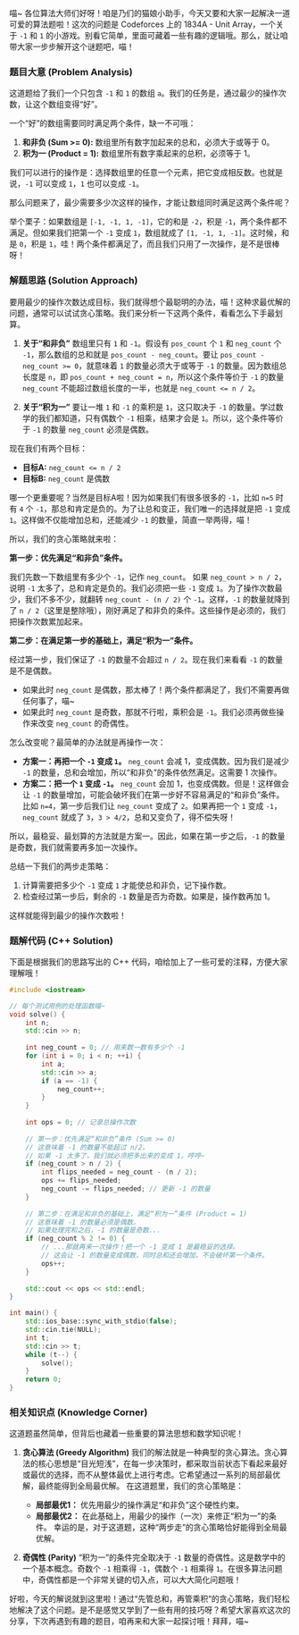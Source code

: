 喵~ 各位算法大师们好呀！咱是乃们的猫娘小助手，今天又要和大家一起解决一道可爱的算法题啦！这次的问题是 Codeforces 上的 1834A - Unit Array，一个关于 `-1` 和 `1` 的小游戏。别看它简单，里面可藏着一些有趣的逻辑哦。那么，就让咱带大家一步步解开这个谜题吧，喵！

### 题目大意 (Problem Analysis)

这道题给了我们一个只包含 `-1` 和 `1` 的数组 `a`。我们的任务是，通过最少的操作次数，让这个数组变得“好”。

一个“好”的数组需要同时满足两个条件，缺一不可哦：

1.  **和非负 (Sum >= 0):** 数组里所有数字加起来的总和，必须大于或等于 0。
2.  **积为一 (Product = 1):** 数组里所有数字乘起来的总积，必须等于 1。

我们可以进行的操作是：选择数组里的任意一个元素，把它变成相反数。也就是说，`-1` 可以变成 `1`，`1` 也可以变成 `-1`。

那么问题来了，最少需要多少次这样的操作，才能让数组同时满足这两个条件呢？

举个栗子：如果数组是 `[-1, -1, 1, -1]`，它的和是 `-2`，积是 `-1`，两个条件都不满足。但如果我们把第一个 `-1` 变成 `1`，数组就成了 `[1, -1, 1, -1]`。这时候，和是 `0`，积是 `1`，哇！两个条件都满足了，而且我们只用了一次操作，是不是很棒呀！

### 解题思路 (Solution Approach)

要用最少的操作次数达成目标，我们就得想个最聪明的办法，喵！这种求最优解的问题，通常可以试试贪心策略。我们来分析一下这两个条件，看看怎么下手最划算。

1.  **关于“和非负”**
    数组里只有 `1` 和 `-1`。假设有 `pos_count` 个 `1` 和 `neg_count` 个 `-1`，那么数组的总和就是 `pos_count - neg_count`。要让 `pos_count - neg_count >= 0`，就意味着 `1` 的数量必须大于或等于 `-1` 的数量。因为数组总长度是 `n`，即 `pos_count + neg_count = n`，所以这个条件等价于 `-1` 的数量 `neg_count` 不能超过数组长度的一半，也就是 `neg_count <= n / 2`。

2.  **关于“积为一”**
    要让一堆 `1` 和 `-1` 的乘积是 `1`，这只取决于 `-1` 的数量。学过数学的我们都知道，只有偶数个 `-1` 相乘，结果才会是 `1`。所以，这个条件等价于 `-1` 的数量 `neg_count` 必须是偶数。

现在我们有两个目标：
- **目标A:** `neg_count <= n / 2`
- **目标B:** `neg_count` 是偶数

哪一个更重要呢？当然是目标A啦！因为如果我们有很多很多的 `-1`，比如 `n=5` 时有 `4` 个 `-1`，那总和肯定是负的。为了让总和变正，我们唯一的选择就是把 `-1` 变成 `1`。这样做不仅能增加总和，还能减少 `-1` 的数量，简直一举两得，喵！

所以，我们的贪心策略就来啦：

**第一步：优先满足“和非负”条件。**

我们先数一下数组里有多少个 `-1`，记作 `neg_count`。
如果 `neg_count > n / 2`，说明 `-1` 太多了，总和肯定是负的。我们必须把一些 `-1` 变成 `1`。为了操作次数最少，我们不多不少，就翻转 `neg_count - (n / 2)` 个 `-1`。这样，`-1` 的数量就降到了 `n / 2`（这里是整除哦），刚好满足了和非负的条件。这些操作是必须的，我们把操作次数累加起来。

**第二步：在满足第一步的基础上，满足“积为一”条件。**

经过第一步，我们保证了 `-1` 的数量不会超过 `n / 2`。现在我们来看看 `-1` 的数量是不是偶数。
- 如果此时 `neg_count` 是偶数，那太棒了！两个条件都满足了，我们不需要再做任何事了，喵~
- 如果此时 `neg_count` 是奇数，那就不行啦，乘积会是 `-1`。我们必须再做些操作来改变 `neg_count` 的奇偶性。

怎么改变呢？最简单的办法就是再操作一次：
- **方案一：再把一个 `-1` 变成 `1`。** `neg_count` 会减 1，变成偶数。因为我们是减少 `-1` 的数量，总和会增加，所以“和非负”的条件依然满足。这需要 1 次操作。
- **方案二：把一个 `1` 变成 `-1`。** `neg_count` 会加 1，也变成偶数。但是！这样做会让 `-1` 的数量增加，可能会破坏我们在第一步好不容易满足的“和非负”条件。比如 `n=4`，第一步后我们让 `neg_count` 变成了 `2`。如果再把一个 `1` 变成 `-1`，`neg_count` 就成了 `3`，`3 > 4/2`，总和又变负了，得不偿失呀！

所以，最稳妥、最划算的方法就是方案一。因此，如果在第一步之后，`-1` 的数量是奇数，我们就需要再多加一次操作。

总结一下我们的两步走策略：
1.  计算需要把多少个 `-1` 变成 `1` 才能使总和非负，记下操作数。
2.  检查经过第一步后，剩余的 `-1` 数量是否为奇数。如果是，操作数再加 1。

这样就能得到最少的操作次数啦！

### 题解代码 (C++ Solution)

下面是根据我们的思路写出的 C++ 代码，咱给加上了一些可爱的注释，方便大家理解哦！

```cpp
#include <iostream>

// 每个测试用例的处理函数喵~
void solve() {
    int n;
    std::cin >> n;
    
    int neg_count = 0; // 用来数一数有多少个 -1
    for (int i = 0; i < n; ++i) {
        int a;
        std::cin >> a;
        if (a == -1) {
            neg_count++;
        }
    }
    
    int ops = 0; // 记录总操作次数
    
    // 第一步：优先满足“和非负”条件 (Sum >= 0)
    // 这意味着 -1 的数量不能超过 n/2。
    // 如果 -1 太多了，我们就必须把多出来的变成 1，哼哼~
    if (neg_count > n / 2) {
        int flips_needed = neg_count - (n / 2);
        ops += flips_needed;
        neg_count -= flips_needed; // 更新 -1 的数量
    }
    
    // 第二步：在满足和非负的基础上，满足“积为一”条件 (Product = 1)
    // 这意味着 -1 的数量必须是偶数。
    // 如果处理完和之后，-1 的数量是奇数...
    if (neg_count % 2 != 0) {
        // ...那就再来一次操作！把一个 -1 变成 1 是最稳妥的选择。
        // 这会让 -1 的数量变成偶数，同时总和还会增加，不会破坏第一个条件。
        ops++;
    }
    
    std::cout << ops << std::endl;
}

int main() {
    std::ios_base::sync_with_stdio(false);
    std::cin.tie(NULL);
    int t;
    std::cin >> t;
    while (t--) {
        solve();
    }
    return 0;
}
```

### 相关知识点 (Knowledge Corner)

这道题虽然简单，但背后也藏着一些重要的算法思想和数学知识呢！

1.  **贪心算法 (Greedy Algorithm)**
    我们的解法就是一种典型的贪心算法。贪心算法的核心思想是“目光短浅”，在每一步决策时，都采取当前状态下看起来最好或最优的选择，而不从整体最优上进行考虑。它希望通过一系列的局部最优解，最终能得到全局最优解。
    在这道题里，我们的贪心策略是：
    - **局部最优1：** 优先用最少的操作满足“和非负”这个硬性约束。
    - **局部最优2：** 在此基础上，用最少的操作（一次）来修正“积为一”的条件。
    幸运的是，对于这道题，这种“两步走”的贪心策略恰好能得到全局最优解。

2.  **奇偶性 (Parity)**
    “积为一”的条件完全取决于 `-1` 数量的奇偶性。这是数学中的一个基本概念。奇数个 `-1` 相乘得 `-1`，偶数个 `-1` 相乘得 `1`。在很多算法问题中，奇偶性都是一个非常关键的切入点，可以大大简化问题哦！

好啦，今天的解说就到这里啦！通过“先管总和，再管乘积”的贪心策略，我们轻松地解决了这个问题。是不是感觉又学到了一些有用的技巧呀？希望大家喜欢这次的分享，下次再遇到有趣的题目，咱再来和大家一起探讨哦！拜拜，喵~